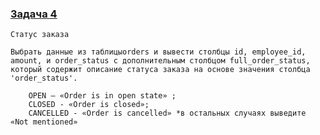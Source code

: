 ### [Задача 4](https://autotest.gb.ru/problems/158?lesson_id=386940&_ga=2.152198577.907329519.1700413879-8102908836.1699019265)

```
Статус заказа

Выбрать данные из таблицыorders и вывести столбцы id, employee_id, amount, и order_status с дополнительным столбцом full_order_status, который содержит описание статуса заказа на основе значения столбца 'order_status'.

    OPEN – «Order is in open state» ;
    CLOSED - «Order is closed»;
    CANCELLED - «Order is cancelled» *в остальных случаях выведите «Not mentioned»

```
